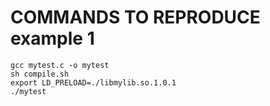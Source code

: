 # COMMANDS TO REPRODUCE example 1
```
gcc mytest.c -o mytest
sh compile.sh
export LD_PRELOAD=./libmylib.so.1.0.1
./mytest
```

